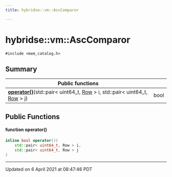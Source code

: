 ```yaml
---
title: hybridse::vm::AscComparor

---
```

# hybridse::vm::AscComparor



`#include <mem_catalog.h>`

## Summary


|  Public functions|            |
| -------------- | -------------- |
|**[operator()](hybridse/usage/api/c++/Classes/structhybridse_1_1vm_1_1_asc_comparor.md#function-operator())**(std::pair< uint64_t, [Row](hybridse/usage/api/c++/Classes/classhybridse_1_1codec_1_1_row.md) > i, std::pair< uint64_t, [Row](hybridse/usage/api/c++/Classes/classhybridse_1_1codec_1_1_row.md) > j)| bool  |

## Public Functions

#### function operator()

```cpp
inline bool operator()(
    std::pair< uint64_t, Row > i,
    std::pair< uint64_t, Row > j
)
```


-------------------------------

Updated on  6 April 2021 at 08:47:46 PDT